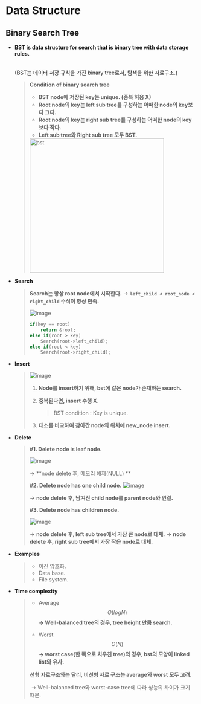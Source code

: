 # Data Structure

## Binary Search Tree

- **BST is data structure for search that is binary tree with data storage rules.**

  <br>(BST는 데이터 저장 규칙을 가진 binary tree로서, 탐색을 위한 자료구조.)

  > **Condition of binary search tree**
  >
  > * **BST node에 저장된 key는 unique. (중복 허용 X)**
  > * **Root node의 key는 left sub tree를 구성하는 어떠한 node의 key보다 크다.**
  > * **Root node의 key는 right sub tree를 구성하는 어떠한 node의 key보다 작다.**
  > * **Left sub tree와 Right sub tree 모두 BST.**
  >
  > <img width="355" alt="bst" src="https://user-images.githubusercontent.com/23169707/73448465-46381700-43a4-11ea-9043-df26de260fef.png">

- **Search**

  > **Search는 항상 root node에서 시작한다.**
  > → **`left_child < root_node < right_child` 수식이 항상 만족.**
  >
  > ![image](https://user-images.githubusercontent.com/23169707/73448887-408f0100-43a5-11ea-960b-c22dec7750ef.png)
  >
  > ```c++
  > if(key == root)
  > 	return &root;
  > else if(root > key)
  >     Search(root->left_child);
  > else if(root < key)
  >     Search(root->right_child);
  > ```

* **Insert**

  > ![image](https://user-images.githubusercontent.com/23169707/73449160-e7739d00-43a5-11ea-80db-c61892238346.png)
  >
  > 1. **Node를 insert하기 위해, bst에 같은 node가 존재하는 search.**
  >
  > 2. **중복된다면, insert 수행 X.**
  >
  >    > BST condition : Key is unique.
  >
  > 3. **대소를 비교하여 찾아간 node의 위치에 new_node insert.**

* **Delete**

  > **#1. Delete node is leaf node.**
  >
  > ![image](https://user-images.githubusercontent.com/23169707/73449273-2275d080-43a6-11ea-8572-980e2e68455e.png)
  >
  > → **node delete 후, 메모리 해제(NULL) **
  >
  > 
  >
  > **#2. Delete node has one child node.**
  > ![image](https://user-images.githubusercontent.com/23169707/73449409-69fc5c80-43a6-11ea-8dc7-4971f10f43fe.png)
  >
  > → **node delete 후, 남겨진 child node를 parent node와 연결.**
  >
  > 
  >
  > **#3. Delete node has children node.**
  >
  > ![image](https://user-images.githubusercontent.com/23169707/73449503-a9c34400-43a6-11ea-8531-9fec1d4da17e.png)
  >
  > → **node delete 후, left sub tree에서 가장 큰 node로 대체.**
  > → **node delete 후, right sub tree에서 가장 작은 node로 대체.**

* **Examples**

  > * 이진 암호화.
  > * Data base.
  > * File system.

* **Time complexity**

  > * Average
  >   $$
  >   O(log N)
  >   $$
  >   **→ Well-balanced tree의 경우, tree height 만큼 search.**
  >
  > * Worst
  >   $$
  >   O(N)
  >   $$
  >   **→ worst case(한 쪽으로 치우친 tree)의 경우, bst의 모양이 linked list와 유사.**
  >
  > 
  >
  > **선형 자료구조와는 달리, 비선형 자료 구조는 average와 worst 모두 고려.**
  >
  > ​	→ Well-balanced tree와 worst-case tree에 따라 성능의 차이가 크기 때문.

